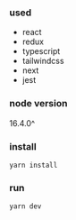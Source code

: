 
### used
- react
- redux
- typescript
- tailwindcss
- next
- jest

### node version
16.4.0^

### install
```
yarn install
```

### run
```
yarn dev
```